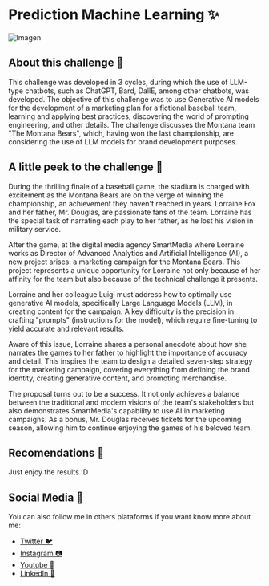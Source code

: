 # Prediction Machine Learning ✨

![Imagen](https://www.wallart.com/media/catalog/product/cache/871f459736130e239a3f5e6472128962/w/0/w03232-small.jpg)

## About this challenge 💪

This challenge was developed in 3 cycles, during which the use of LLM-type chatbots, such as ChatGPT, Bard, DallE, among other chatbots, was developed.
The objective of this challenge was to use Generative AI models for the development of a marketing plan for a fictional baseball team, learning and applying best practices, discovering the world of prompting engineering, and other details.
The challenge discusses the Montana team "The Montana Bears", which, having won the last championship, are considering the use of LLM models for brand development purposes.

## A little peek to the challenge 👀

During the thrilling finale of a baseball game, the stadium is charged with excitement as the Montana Bears are on the verge of winning the championship, an achievement they haven't reached in years. Lorraine Fox and her father, Mr. Douglas, are passionate fans of the team. Lorraine has the special task of narrating each play to her father, as he lost his vision in military service.

After the game, at the digital media agency SmartMedia where Lorraine works as Director of Advanced Analytics and Artificial Intelligence (AI), a new project arises: a marketing campaign for the Montana Bears. This project represents a unique opportunity for Lorraine not only because of her affinity for the team but also because of the technical challenge it presents.

Lorraine and her colleague Luigi must address how to optimally use generative AI models, specifically Large Language Models (LLM), in creating content for the campaign. A key difficulty is the precision in crafting "prompts" (instructions for the model), which require fine-tuning to yield accurate and relevant results.

Aware of this issue, Lorraine shares a personal anecdote about how she narrates the games to her father to highlight the importance of accuracy and detail. This inspires the team to design a detailed seven-step strategy for the marketing campaign, covering everything from defining the brand identity, creating generative content, and promoting merchandise.

The proposal turns out to be a success. It not only achieves a balance between the traditional and modern visions of the team's stakeholders but also demonstrates SmartMedia's capability to use AI in marketing campaigns. As a bonus, Mr. Douglas receives tickets for the upcoming season, allowing him to continue enjoying the games of his beloved team.

## Recomendations 🫶

Just enjoy the results :D

## Social Media 🙌

You can also follow me in others plataforms if you want know more about me:

- [Twitter 🐦](https://www.twitter.com/i343spark)
- [Instagram 📷](https://www.instagram.com/i343spark)
- [Youtube 🎥](https://www.youtube.com/i343spark)
- [LinkedIn 📄](https://linkedin.com/in/pablo-miguel-salas-gonzález-0511a61b9)
